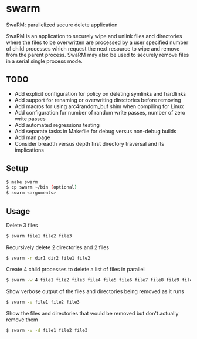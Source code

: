 # swarm
SwaRM: parallelized secure delete application

SwaRM is an application to securely wipe and unlink files and directories where the files to be overwritten are processed by a user specified number of child processes which request the next resource to wipe and remove from the parent process.  SwaRM may also be used to securely remove files in a serial single process mode.

## TODO

* Add explicit configuration for policy on deleting symlinks and hardlinks
* Add support for renaming or overwriting directories before removing
* Add macros for using arc4random_buf shim when compiling for Linux
* Add configuration for number of random write passes, number of zero write passes
* Add automated regressions testing
* Add separate tasks in Makefile for debug versus non-debug builds
* Add man page
* Consider breadth versus depth first directory traversal and its implications

## Setup

```sh
$ make swarm
$ cp swarm ~/bin (optional)
$ swarm <arguments>
```

## Usage

Delete 3 files

```sh
$ swarm file1 file2 file3
```

Recursively delete 2 directories and 2 files

```sh
$ swarm -r dir1 dir2 file1 file2
```

Create 4 child processes to delete a list of files in parallel

```sh
$ swarm -w 4 file1 file2 file3 file4 file5 file6 file7 file8 file9 file10
```

Show verbose output of the files and directories being removed as it runs

```sh
$ swarm -v file1 file2 file3
```

Show the files and directories that would be removed but don't actually remove them 

```sh
$ swarm -v -d file1 file2 file3
```
